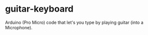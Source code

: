 # guitar-keyboard
Arduino (Pro Micro) code that let's you type by playing guitar (into a Microphone). 
